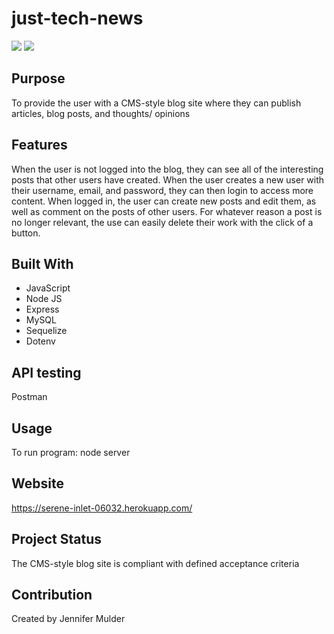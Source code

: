 # just-tech-news

![](assets/images/noggin-bloggin.jpg)
![](assets/images/noggin-bloggin1.jpg)

## Purpose
To provide the user with a CMS-style blog site where they can publish articles, blog posts, and thoughts/ opinions

## Features
When the user is not logged into the blog, they can see all of the interesting posts that other users have created. When the user creates a new user with their username, email, and password, they can then login to access more content. When logged in, the user can create new posts and edit them, as well as comment on the posts of other users. For whatever reason a post is no longer relevant, the use can easily delete their work with the click of a button.

## Built With
* JavaScript
* Node JS 
* Express
* MySQL
* Sequelize
* Dotenv

## API testing
Postman

## Usage
To run program: node server

## Website
https://serene-inlet-06032.herokuapp.com/

## Project Status
The CMS-style blog site is compliant with defined acceptance criteria

## Contribution
Created by Jennifer Mulder

